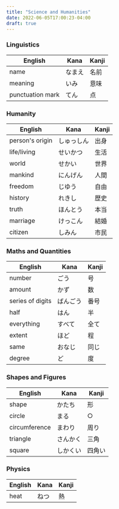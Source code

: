 ```yaml
---
title: "Science and Humanities"
date: 2022-06-05T17:00:23-04:00
draft: true
---
```

### Linguistics
| English          | Kana   | Kanji |
|------------------|--------|-------|
| name             | なまえ | 名前  |
| meaning          | いみ   | 意味  |
| punctuation mark | てん   | 点    |

### Humanity
| English         | Kana       | Kanji |
|-----------------|------------|-------|
| person's origin | しゅっしん | 出身  |
| life/living     | せいかつ   | 生活  |
| world           | せかい     | 世界  |
| mankind         | にんげん   | 人間  |
| freedom         | じゆう     | 自由  |
| history         | れきし     | 歴史  |
| truth           | ほんとう   | 本当  |
| marriage        | けっこん   | 結婚  |
| citizen         | しみん     | 市民  |

### Maths and Quantities
| English          | Kana     | Kanji |
|------------------|----------|-------|
| number           | ごう     | 号    |
| amount           | かず     | 数    |
| series of digits | ばんごう | 番号  |
| half             | はん     | 半    |
| everything       | すべて   | 全て  |
| extent           | ほど     | 程    |
| same             | おなじ   | 同じ  |
| degree           | ど       | 度    |

### Shapes and Figures
| English       | Kana     | Kanji  |
|---------------|----------|--------|
| shape         | かたち   | 形     |
| circle        | まる     | ○      |
| circumference | まわり   | 周り   |
| triangle      | さんかく | 三角   |
| square        | しかくい | 四角い |

### Physics
| English | Kana | Kanji |
|---------|------|-------|
| heat    | ねつ | 熱    |
